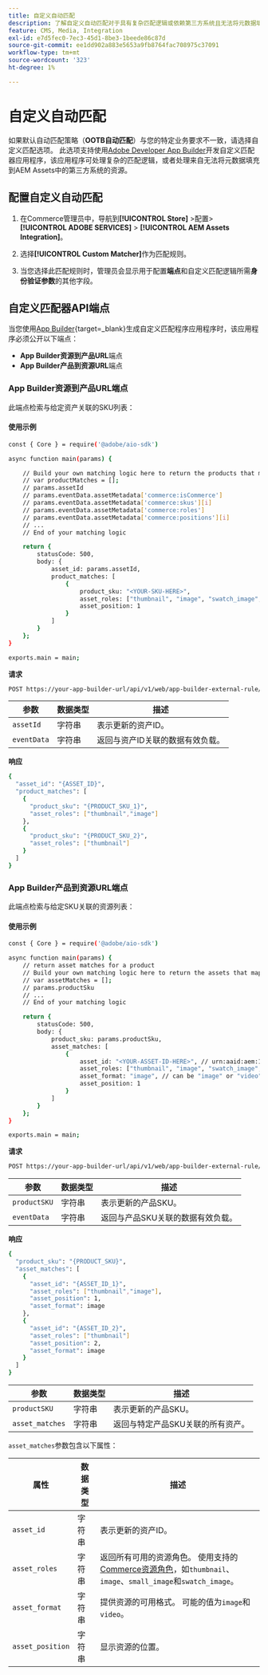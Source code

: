 ```yaml
---
title: 自定义自动匹配
description: 了解自定义自动匹配对于具有复杂匹配逻辑或依赖第三方系统且无法将元数据填充到AEM Assets中的商户特别有用。
feature: CMS, Media, Integration
exl-id: e7d5fec0-7ec3-45d1-8be3-1beede86c87d
source-git-commit: ee1dd902a883e5653a9fb8764fac708975c37091
workflow-type: tm+mt
source-wordcount: '323'
ht-degree: 1%

---
```


# 自定义自动匹配

如果默认自动匹配策略（**OOTB自动匹配**）与您的特定业务要求不一致，请选择自定义匹配选项。 此选项支持使用[Adobe Developer App Builder](https://experienceleague.adobe.com/en/docs/commerce-learn/tutorials/adobe-developer-app-builder/introduction-to-app-builder)开发自定义匹配器应用程序，该应用程序可处理复杂的匹配逻辑，或者处理来自无法将元数据填充到AEM Assets中的第三方系统的资源。

## 配置自定义自动匹配

1. 在Commerce管理员中，导航到&#x200B;**[!UICONTROL Store]** >配置> **[!UICONTROL ADOBE SERVICES]** > **[!UICONTROL AEM Assets Integration]**。

1. 选择&#x200B;**[!UICONTROL Custom Matcher]**&#x200B;作为匹配规则。

1. 当您选择此匹配规则时，管理员会显示用于配置&#x200B;**端点**&#x200B;和自定义匹配逻辑所需&#x200B;**身份验证参数**&#x200B;的其他字段。

## 自定义匹配器API端点

当您使用[App Builder](https://experienceleague.adobe.com/en/docs/commerce-learn/tutorials/adobe-developer-app-builder/introduction-to-app-builder){target=_blank}生成自定义匹配程序应用程序时，该应用程序必须公开以下端点：

* **App Builder资源到产品URL**&#x200B;端点
* **App Builder产品到资源URL**&#x200B;端点

### App Builder资源到产品URL端点

此端点检索与给定资产关联的SKU列表：

#### 使用示例

```bash
const { Core } = require('@adobe/aio-sdk')

async function main(params) {

    // Build your own matching logic here to return the products that map to the assetId
    // var productMatches = [];
    // params.assetId
    // params.eventData.assetMetadata['commerce:isCommerce']
    // params.eventData.assetMetadata['commerce:skus'][i]
    // params.eventData.assetMetadata['commerce:roles']
    // params.eventData.assetMetadata['commerce:positions'][i]
    // ...
    // End of your matching logic

    return {
        statusCode: 500,
        body: {
            asset_id: params.assetId,
            product_matches: [
                {
                    product_sku: "<YOUR-SKU-HERE>",
                    asset_roles: ["thumbnail", "image", "swatch_image", "small_image"],
                    asset_position: 1
                }
            ]
        }
    };
}

exports.main = main;
```

**请求**

```bash
POST https://your-app-builder-url/api/v1/web/app-builder-external-rule/asset-to-product
```

| 参数 | 数据类型 | 描述 |
| --- | --- | --- |
| `assetId` | 字符串 | 表示更新的资产ID。 |
| `eventData` | 字符串 | 返回与资产ID关联的数据有效负载。 |

**响应**

```bash
{
  "asset_id": "{ASSET_ID}",
  "product_matches": [
    {
      "product_sku": "{PRODUCT_SKU_1}",
      "asset_roles": ["thumbnail","image"]
    },
    {
      "product_sku": "{PRODUCT_SKU_2}",
      "asset_roles": ["thumbnail"]
    }
  ]
}
```

### App Builder产品到资源URL端点

此端点检索与给定SKU关联的资源列表：

#### 使用示例

```bash
const { Core } = require('@adobe/aio-sdk')

async function main(params) {
    // return asset matches for a product
    // Build your own matching logic here to return the assets that map to the productSku
    // var assetMatches = [];
    // params.productSku
    // ...
    // End of your matching logic

    return {
        statusCode: 500,
        body: {
            product_sku: params.productSku,
            asset_matches: [
                {
                    asset_id: "<YOUR-ASSET-ID-HERE>", // urn:aaid:aem:1aa1d5i2-17h8-40a7-a228-e3ur588deee1
                    asset_roles: ["thumbnail", "image", "swatch_image", "small_image"],
                    asset_format: "image", // can be "image" or "video"
                    asset_position: 1
                }
            ]
        }
    };
}

exports.main = main;
```

**请求**

```bash
POST https://your-app-builder-url/api/v1/web/app-builder-external-rule/product-to-asset
```

| 参数 | 数据类型 | 描述 |
| --- | --- | --- |
| `productSKU` | 字符串 | 表示更新的产品SKU。 |
| `eventData` | 字符串 | 返回与产品SKU关联的数据有效负载。 |

**响应**

```bash
{
  "product_sku": "{PRODUCT_SKU}",
  "asset_matches": [
    {
      "asset_id": "{ASSET_ID_1}",
      "asset_roles": ["thumbnail","image"],
      "asset_position": 1,
      "asset_format": image
    },
    {
      "asset_id": "{ASSET_ID_2}",
      "asset_roles": ["thumbnail"]
      "asset_position": 2,
      "asset_format": image     
    }
  ]
}
```

| 参数 | 数据类型 | 描述 |
| --- | --- | --- |
| `productSKU` | 字符串 | 表示更新的产品SKU。 |
| `asset_matches` | 字符串 | 返回与特定产品SKU关联的所有资产。 |

`asset_matches`参数包含以下属性：

| 属性 | 数据类型 | 描述 |
| --- | --- | --- |
| `asset_id` | 字符串 | 表示更新的资产ID。 |
| `asset_roles` | 字符串 | 返回所有可用的资源角色。 使用支持的[Commerce资源角色](https://experienceleague.adobe.com/en/docs/commerce-admin/catalog/products/digital-assets/product-image#image-roles)，如`thumbnail`、`image`、`small_image`和`swatch_image`。 |
| `asset_format` | 字符串 | 提供资源的可用格式。 可能的值为`image`和`video`。 |
| `asset_position` | 字符串 | 显示资源的位置。 |
